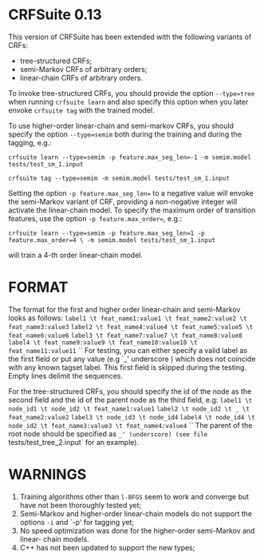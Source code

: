CRFSuite 0.13
=============

This version of CRFSuite has been extended with the following variants of CRFs:

* tree-structured CRFs;
* semi-Markov CRFs of arbitrary orders;
* linear-chain CRFs  of arbitrary orders.

To invoke tree-structured CRFs, you should provide the option `--type=tree` when
running `crfsuite learn` and also specify this option when you later envoke
`crfsuite tag` with the trained model.

To use higher-order linear-chain and semi-markov CRFs, you should specify the
option `--type=semim` both during the training and during the tagging, e.g.:

`crfsuite learn --type=semim -p feature.max_seg_len=-1 -m semim.model tests/test_sm_1.input`

`crfsuite tag --type=semim -m semim.model tests/test_sm_1.input`

Setting the option `-p feature.max_seg_len=` to a negative value will envoke the
semi-Markov variant of CRF, providing a non-negative integer will activate the
linear-chain model.  To specify the maximum order of transition features, use
the option `-p feature.max_order=`, e.g.:

`crfsuite learn --type=semim -p feature.max_seg_len=1 -p feature.max_order=4 \
-m semim.model tests/test_sm_1.input`

will train a 4-th order linear-chain model.

FORMAT
======
The format for the first and higher order linear-chain and semi-Markov
looks as follows:
`label1 \t feat_name1:value1 \t feat_name2:value2 \t feat_name3:value3`
`label2 \t feat_name4:value4 \t feat_name5:value5 \t feat_name6:value6`
`label3 \t feat_name7:value7 \t feat_name8:value8`
`label4 \t feat_name9:value9 \t feat_name10:value10 \t feat_name11:value11`
``
For testing, you can either specify a valid label as the first field or
put any value (e.g `_' underscore ) which does not coincide with any known
tagset label.  This first field is skipped during the testing.  Empty lines
delimit the sequences.

For the tree-structured CRFs, you should specify the id of the node as the
second field and the id of the parent node as the third field, e.g:
`label1 \t node_id1 \t node_id2 \t feat_name1:value1`
`label2 \t node_id2 \t _ \t feat_name2:value2`
`label3 \t node_id3 \t node_id4`
`label4 \t node_id4 \t node_id2 \t feat_name3:value3 \t feat_name4:value4`
``
The parent of the root node should be specified as `_' (underscore) (see file
`tests/test_tree_2.input` for an example).

WARNINGS
========
1) Training algorithms other than `l-BFGS` seem to work and converge but have
   not been thoroughly tested yet;
2) Semi-Markov and higher-order linear-chain models do not support the options
`-i` and `-p' for tagging yet;
3) No speed optimization was done for the higher-order semi-Markov and linear-
chain models.
4) C++ has not been updated to support the new types;
